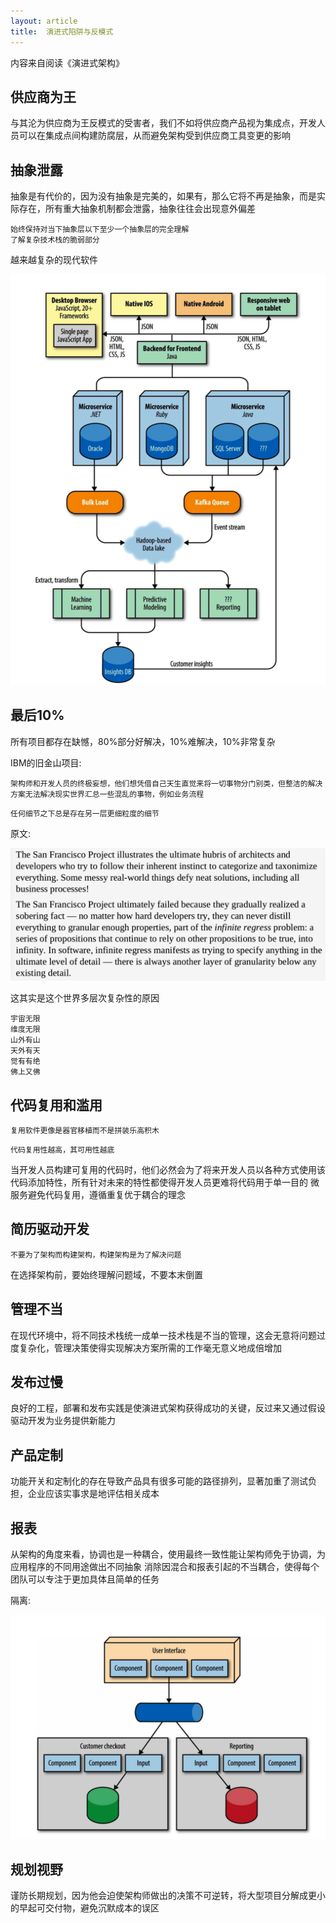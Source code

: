 ```yaml
---
layout: article
title:  演进式陷阱与反模式
---
```


内容来自阅读《演进式架构》

## 供应商为王

与其沦为供应商为王反模式的受害者，我们不如将供应商产品视为集成点，开发人员可以在集成点间构建防腐层，从而避免架构受到供应商工具变更的影响

## 抽象泄露

抽象是有代价的，因为没有抽象是完美的，如果有，那么它将不再是抽象，而是实际存在，所有重大抽象机制都会泄露，抽象往往会出现意外偏差

```
始终保持对当下抽象层以下至少一个抽象层的完全理解
了解复杂技术栈的脆弱部分
```

越来越复杂的现代软件

![](/images/modern-soft.png)

## 最后10%

所有项目都存在缺憾，80%部分好解决，10%难解决，10%非常复杂


IBM的旧金山项目:
```
架构师和开发人员的终极妄想，他们想凭借自己天生直觉来将一切事物分门别类，但整洁的解决方案无法解决现实世界汇总一些混乱的事物，例如业务流程
```

```
任何细节之下总是存在另一层更细粒度的细节
```

原文:

![](/images/sanfrancisco.png)



这其实是这个世界多层次复杂性的原因

```
宇宙无限
维度无限
山外有山
天外有天
觉有有绝
佛上又佛
```


## 代码复用和滥用

```
复用软件更像是器官移植而不是拼装乐高积木
```

```
代码复用性越高，其可用性越底
```

当开发人员构建可复用的代码时，他们必然会为了将来开发人员以各种方式使用该代码添加特性，所有针对未来的特性都使得开发人员更难将代码用于单一目的
微服务避免代码复用，遵循重复优于耦合的理念

## 简历驱动开发

```
不要为了架构而构建架构，构建架构是为了解决问题
```
在选择架构前，要始终理解问题域，不要本末倒置


## 管理不当

在现代环境中，将不同技术栈统一成单一技术栈是不当的管理，这会无意将问题过度复杂化，管理决策使得实现解决方案所需的工作毫无意义地成倍增加

## 发布过慢 

良好的工程，部署和发布实践是使演进式架构获得成功的关键，反过来又通过假设驱动开发为业务提供新能力

## 产品定制

功能开关和定制化的存在导致产品具有很多可能的路径排列，显著加重了测试负担，企业应该实事求是地评估相关成本

## 报表

从架构的角度来看，协调也是一种耦合，使用最终一致性能让架构师免于协调，为应用程序的不同用途做出不同抽象
消除因混合和报表引起的不当耦合，使得每个团队可以专注于更加具体且简单的任务

隔离:

![](/images/report.png)


## 规划视野

谨防长期规划，因为他会迫使架构师做出的决策不可逆转，将大型项目分解成更小的早起可交付物，避免沉默成本的误区

